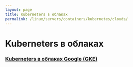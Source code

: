 ```yaml
---
layout: page
title: Kuberneters в облаках
permalink: /linux/servers/containers/kubernetes/clouds/
---
```


# Kuberneters в облаках

### [Kuberneters в облаках Google (GKE)](/linux/servers/containers/kubernetes/clouds/google/)